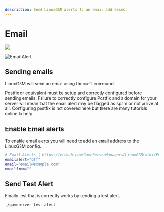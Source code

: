```yaml
---
description: Send LinuxGSM alerts to an email addresses.
---
```


# Email

![](http://i.imgur.com/kP4Doap.png)

![Email Alert](https://linuxgsm.com/wp-content/uploads/2016/01/lgsm-monitor.png)

## Sending emails

LinuxGSM will send an email using the `mail` command.

Postfix or equivalent must be setup and correctly configured before sending emails. Failure to correctly configure Postfix and a domain for your server will mean that the email alert may be flagged as spam or not arrive at all. Configuring postfix is not covered here but there are many tutorials online to help.

## Enable Email alerts

To enable email alerts you will need to add an email address to the LinuxGSM config.

```bash
# Email Alerts | https://github.com/GameServerManagers/LinuxGSM/wiki/Email
emailalert="off"
email="email@example.com"
emailfrom=""
```

## Send Test Alert

Finally test that is correctly works by sending a test alert.

```text
./gameserver test-alert
```

